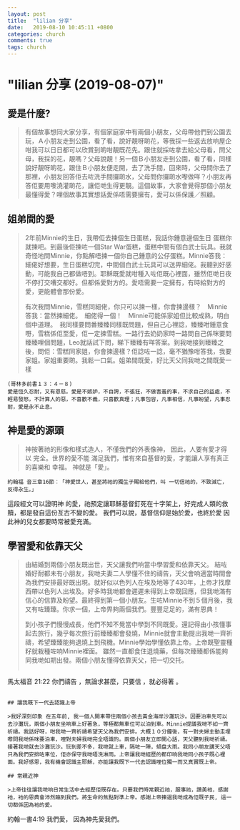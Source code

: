 ```yaml
---
layout: post
title:  "lilian 分享"
date:   2019-08-10 10:45:11 +0800
categories: church
comments: true
tags: church 
---
```


# "lilian 分享 (2019-08-07)" 

## 愛是什麼? 

>有個故事想同大家分享，有個家庭家中有兩個小朋友，父母帶他們到公園去玩，Ａ小朋友走到公園，看了看，說好靚呀啲花，等我採一些返去放响屋企咁我可以日日都可以欣賞到啲咁靚既花先。跟住就採咗拿去給父母看，問父母，我採的花，靚嗎？父母說靚！另一個Ｂ小朋友走到公園，看了看，同樣說好靚呀啲花，跟住Ｂ小朋友便走開，去了洗手間，回來時，父母問你去了那裡，小朋友回答佢去咗洗手間攞啲水，父母問你攞啲水嚟做咩？小朋友再答佢要用嚟澆灌啲花，讓佢哋生得更靚。這個故事，大家會覺得那個小朋友最懂得愛？哩個故事其實想話愛係唔需要擁有，愛可以係保護／照顧。　


## 姐弟間的愛

>2年前Minnie的生日，我帶佢去揀個生日蛋糕，我話你鍾意邊個生日
蛋糕你就揀吧。到最後佢揀咗一個Star War蛋糕，蛋糕中間有個白武士玩具。我就奇怪地問Minnie，你點解唔揀一個你自己鍾意的公仔蛋糕。Minnie答我：細佬好想要，生日蛋糕切完，中間個白武士玩具可以送畀細佬。我聽到好感動，可能我自己都做唔到。耶穌既愛就咁種入咗佢既心裡面，雖然佢哋日夜不停打交嘈交都好。但都係愛對方的。愛唔需要一定擁有，有時給對方的愛，更能體會那份愛。
>
>有次我問Minnie，雪糕同細佬，你只可以揀一樣，你會揀邊樣？　Minnie答我：當然揀細佬。　細佬得一個！　Minnie可能係家姐但比較成熟，明白個中道理。　我同樣要問番臻臻同樣既問題，但自己心裡諗，臻臻咁鍾意食嘢，雪糕係佢至愛，佢一定揀雪糕。一路行去奶奶家時一路問自己係咪要問臻臻哩個問題，Leo就話試下問，睇下臻臻有咩答案。到我哋接到臻臻之後，問佢：雪糕同家姐，你會揀邊樣？佢諗咗一諗，毫不猶豫咁答我，我要家姐。家姐重要啲。我鬆一口氣。姐弟間既愛，好比天父同我哋之間既愛一樣
~~~
(哥林多前書１３：４－８)
愛是恆久忍耐，又有恩慈。愛是不嫉妒，不自誇，不張狂，不做害羞的事，不求自己的益處，不輕易發怒，不計算人的惡，不喜歡不義，只喜歡真理；凡事包容，凡事相信，凡事盼望，凡事忍耐，愛是永不止息。
~~~


## 神是愛的源頭

>神按著祂的形像和樣式造人，不僅我們的外表像神， 因此，人要有愛才得以 完全。世界的愛不能 滿足我們，惟有來自基督的愛，才能讓人享有真正的喜樂和 幸福。
神就是「愛」。
~~~
約翰福 音三章16節︰「神愛世人，甚至將祂的獨生子賜給他們，叫 一切信祂的，不致滅亡，反得永生。」
~~~
這段經文可以證明神 的愛，祂預定讓耶穌基督釘死在十字架上，好完成人類的救 贖，都是發自這份亙古不變的愛。 我們可以說，基督信仰是始於愛，也終於愛
因此神的兒女都要時常被愛充滿。

## 學習愛和依靠天父

>由結婚到兩個小朋友既出世，天父讓我們响當中學習愛和依靠天父。
結咗婚好耐都未有小朋友，我哋夫妻二人學懂不住的禱告，天父會响適當時間會為我們安排最好既出現。就好似以色列人在埃及地等了430年，上帝才找摩西帶以色列人出埃及。好多時我哋都會遲遲未得到上帝既回應，但我哋滿有信心的信靠及盼望。最終得到第一個小朋友。生咗Minnie不到５個月後，我又有咗臻臻。你求一個，上帝畀夠兩個我們。豐豐足足的，滿有恩典！
>
>到小孩子們慢慢成長，他們不知不覺當中學到不同既愛。還記得由小孩懂事起去旅行，幾乎每次旅行前臻臻都會發燒，Minnie就會主動提出我哋一齊祈禱，希望臻臻能夠退燒上到飛機。Minnie學始學懂依靠上帝。上帝既聖靈種籽就栽種咗响Minnie裡面。
雖然一直都食住退燒藥，但每次臻臻都係能夠同我哋如期出發。兩個小朋友懂得依靠天父，把一切交托。
>~~~
馬太福音 21:22
你們禱告 ，無論求甚麼，只要信 ，就必得著 。
~~~

## 讓我既下一代去認識上帝

>我好深刻印象 在五年前, 我一個人開車帶住兩個小孩去黃金海岸沙灘玩沙。因要泊車先可以去沙灘玩，兩個小朋友坐响車上好著急，等極都無車位可以泊到車。Minnie提議我哋不如一齊祈禱。我話好呀，咁我哋一齊祈禱希望天父為我們安排。大概１０分鐘後，有一對夫婦主動走埋嚟問我哋係咪要泊車，哩對夫婦我哋完全唔識的。兩個小朋友立即開心話，天父聽到我哋祈禱。接著我哋就去沙灘玩沙。玩到差不多，我哋就上車，隔咗一陣，傾盘大雨。我同小朋友講天父唔只為我們安排咗車位，佢亦保守我哋唔洗淋雨。上帝讓我哋經歷的都印响我哋同小孩子既心裡面。我好感恩，我有機會認識主耶穌，亦能讓我既下一代去認識哩位獨一而又真實既上帝。

## 常親近神

>上帝往往讓我哋响日常生活中去經歷佢既存在。只要我們時常親近祂，服事祂，讚美衪，感謝衪，衪的恩典會沛然臨到我們。將生命的焦點對準上帝。感謝上帝揀選我哋成為佢既子民, 這一切都係因為衪的愛。
~~~
約翰一書4:19 
我們愛， 因為神先愛我們。
~~~
